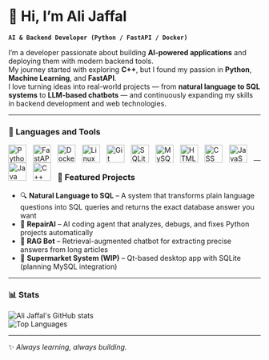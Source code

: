 # 👋 Hi, I’m Ali Jaffal  

**`AI & Backend Developer (Python / FastAPI / Docker)`**  

I’m a developer passionate about building **AI-powered applications** and deploying them with modern backend tools.  
My journey started with exploring **C++**, but I found my passion in **Python**, **Machine Learning**, and **FastAPI**.  
I love turning ideas into real-world projects — from **natural language to SQL systems** to **LLM-based chatbots** — and continuously expanding my skills in backend development and web technologies.  

---

### 🧰 Languages and Tools  

<img align="left" alt="Python" width="36px" style="padding-right:10px;" src="https://cdn.jsdelivr.net/gh/devicons/devicon/icons/python/python-original.svg"/>
<img align="left" alt="FastAPI" width="36px" style="padding-right:10px;" src="https://cdn.jsdelivr.net/gh/devicons/devicon/icons/fastapi/fastapi-original.svg"/>
<img align="left" alt="Docker" width="36px" style="padding-right:10px;" src="https://cdn.jsdelivr.net/gh/devicons/devicon/icons/docker/docker-original.svg"/>
<img align="left" alt="Linux" width="36px" style="padding-right:10px;" src="https://cdn.jsdelivr.net/gh/devicons/devicon/icons/linux/linux-original.svg"/>
<img align="left" alt="Git" width="36px" style="padding-right:10px;" src="https://cdn.jsdelivr.net/gh/devicons/devicon/icons/git/git-original.svg"/>
<img align="left" alt="SQLite" width="36px" style="padding-right:10px;" src="https://cdn.jsdelivr.net/gh/devicons/devicon/icons/sqlite/sqlite-original.svg"/>
<img align="left" alt="MySQL" width="36px" style="padding-right:10px;" src="https://cdn.jsdelivr.net/gh/devicons/devicon/icons/mysql/mysql-original.svg"/>
<img align="left" alt="HTML" width="36px" style="padding-right:10px;" src="https://cdn.jsdelivr.net/gh/devicons/devicon/icons/html5/html5-original.svg"/>
<img align="left" alt="CSS" width="36px" style="padding-right:10px;" src="https://cdn.jsdelivr.net/gh/devicons/devicon/icons/css3/css3-original.svg"/>
<img align="left" alt="JavaScript" width="36px" style="padding-right:10px;" src="https://cdn.jsdelivr.net/gh/devicons/devicon/icons/javascript/javascript-original.svg"/>
<img align="left" alt="Java" width="36px" style="padding-right:10px;" src="https://cdn.jsdelivr.net/gh/devicons/devicon/icons/java/java-original.svg"/>
<img align="left" alt="C++" width="36px" style="padding-right:10px;" src="https://cdn.jsdelivr.net/gh/devicons/devicon/icons/cplusplus/cplusplus-original.svg"/>
<br />

---

### 📌 Featured Projects  

- 🔍 **Natural Language to SQL** – A system that transforms plain language questions into SQL queries and returns the exact database answer you want  
- 🤖 **RepairAI** – AI coding agent that analyzes, debugs, and fixes Python projects automatically  
- 📖 **RAG Bot** – Retrieval-augmented chatbot for extracting precise answers from long articles  
- 🛒 **Supermarket System (WIP)** – Qt-based desktop app with SQLite (planning MySQL integration)  

---

### 📊 Stats  

![Ali Jaffal's GitHub stats](https://github-readme-stats.vercel.app/api?username=Alii-Jaffal&show_icons=true&theme=tokyonight)  
![Top Languages](https://github-readme-stats.vercel.app/api/top-langs/?username=Alii-Jaffal&layout=compact&theme=tokyonight)  

---

✨ *Always learning, always building.*  
